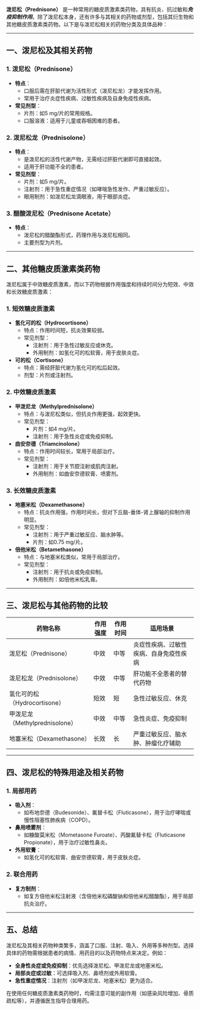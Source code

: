 **泼尼松（Prednisone）** 是一种常用的糖皮质激素类药物，具有抗炎、抗过敏和***免疫抑制作用***。除了泼尼松本身，还有许多与其相关的药物或剂型，包括其衍生物和其他糖皮质激素类药物。以下是与泼尼松相关的药物分类及具体品种：

---

## **一、泼尼松及其相关药物**

### 1. **泼尼松（Prednisone）**
- **特点**：
  - 口服后需在肝脏代谢为活性形式（泼尼松龙）才能发挥作用。
  - 常用于治疗炎症性疾病、过敏性疾病及自身免疫性疾病。
- **常见剂型**：
  - 片剂：如5 mg/片的常用规格。
  - 口服溶液：适用于儿童或吞咽困难的患者。

### 2. **泼尼松龙（Prednisolone）**
- **特点**：
  - 是泼尼松的活性代谢产物，无需经过肝脏代谢即可直接起效。
  - 适用于肝功能不全的患者。
- **常见剂型**：
  - 片剂：如5 mg/片。
  - 注射剂：用于急性重症情况（如哮喘急性发作、严重过敏反应）。
  - 眼用制剂：如泼尼松龙滴眼液，用于眼部炎症。

### 3. **醋酸泼尼松（Prednisone Acetate）**
- **特点**：
  - 泼尼松的醋酸酯形式，药理作用与泼尼松相同。
  - 主要剂型为片剂。

---

## **二、其他糖皮质激素类药物**

泼尼松属于中效糖皮质激素，而以下药物根据作用强度和持续时间分为短效、中效和长效糖皮质激素：

### 1. **短效糖皮质激素**
- **氢化可的松（Hydrocortisone）**
  - 特点：作用时间短，抗炎效果较弱。
  - 常见剂型：
    - 注射剂：用于急性过敏反应或休克。
    - 外用制剂：如氢化可的松软膏，用于皮肤炎症。
- **可的松（Cortisone）**
  - 特点：需经肝脏代谢为氢化可的松后起效。
  - 剂型：片剂或注射剂。

### 2. **中效糖皮质激素**
- **甲泼尼龙（Methylprednisolone）**
  - 特点：与泼尼松类似，但抗炎作用更强，起效更快。
  - 常见剂型：
    - 片剂：如4 mg/片。
    - 注射剂：用于急性炎症或免疫抑制。
- **曲安奈德（Triamcinolone）**
  - 特点：作用时间较长，常用于局部治疗。
  - 常见剂型：
    - 注射剂：用于关节腔注射或肌肉注射。
    - 外用制剂：如曲安奈德软膏、喷雾剂。

### 3. **长效糖皮质激素**
- **地塞米松（Dexamethasone）**
  - 特点：抗炎作用强，作用时间长，但对下丘脑-垂体-肾上腺轴的抑制作用明显。
  - 常见剂型：
    - 注射剂：用于严重过敏反应、脑水肿等。
    - 片剂：如0.75 mg/片。
- **倍他米松（Betamethasone）**
  - 特点：与地塞米松类似，常用于局部治疗。
  - 常见剂型：
    - 注射剂：用于抗炎或免疫抑制。
    - 外用制剂：如倍他米松乳膏。

---

## **三、泼尼松与其他药物的比较**

| **药物名称**       | **作用强度** | **作用时间** | **适用场景**                                     |
|--------------------|--------------|--------------|------------------------------------------------|
| 泼尼松（Prednisone） | 中效         | 中等         | 炎症性疾病、过敏性疾病、自身免疫性疾病           |
| 泼尼松龙（Prednisolone） | 中效         | 中等         | 肝功能不全患者的替代药物                        |
| 氢化可的松（Hydrocortisone） | 短效         | 短          | 急性过敏反应、休克                              |
| 甲泼尼龙（Methylprednisolone） | 中效         | 中等         | 急性炎症、免疫抑制                              |
| 地塞米松（Dexamethasone） | 长效         | 长          | 严重过敏反应、脑水肿、肿瘤化疗辅助              |

---

## **四、泼尼松的特殊用途及相关药物**

### 1. **局部用药**
- **吸入剂**：
  - 如布地奈德（Budesonide）、氟替卡松（Fluticasone），用于治疗哮喘或慢性阻塞性肺疾病（COPD）。
- **鼻用喷雾剂**：
  - 如糠酸莫米松（Mometasone Furoate）、丙酸氟替卡松（Fluticasone Propionate），用于治疗过敏性鼻炎。
- **外用软膏**：
  - 如氢化可的松软膏、曲安奈德软膏，用于皮肤炎症。

### 2. **联合用药**
- **复方制剂**：
  - 如复方倍他米松注射液（含倍他米松磷酸钠和倍他米松醋酸酯），用于局部抗炎治疗。

---

## **五、总结**

泼尼松及其相关药物种类繁多，涵盖了口服、注射、吸入、外用等多种剂型。选择具体的药物需根据患者的病情、用药目的以及药物特点来决定。例如：
- **全身性炎症或免疫抑制**：优先选择泼尼松、甲泼尼龙或地塞米松。
- **局部炎症或过敏**：可选择吸入剂、鼻喷剂或外用软膏。
- **急性重症情况**：注射剂（如甲泼尼龙、地塞米松）更为适合。

在使用任何糖皮质激素类药物时，均需注意可能的副作用（如感染风险增加、骨质疏松等），并遵循医生指导合理用药。